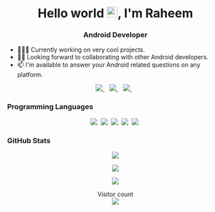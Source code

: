 <h1 align="center">Hello world <img src="https://media.giphy.com/media/hvRJCLFzcasrR4ia7z/giphy.gif" width="25px">, I'm Raheem</h1>

<h3 align="center">Android Developer</h3>

- 👨🏾‍💻 Currently working on very cool projects.
- ✌🏾 Looking forward to collaborating with other Android developers.
- 📫 I'm available to answer your Android related questions on any platform.
  

 <p align="center"> 
 <a href="https://www.linkedin.com/in/raheemadamboev/">
    <img src="https://img.shields.io/badge/linkedin-%230077B5.svg?&style=for-the-badge&logo=linkedin&logoColor=white" />
  </a>&nbsp;&nbsp;
  <a href="mailto:raheemadamboev@gmail.com">
    <img src="https://img.shields.io/badge/Gmail-D14836?style=for-the-badge&logo=gmail&logoColor=white" />
  </a>&nbsp;&nbsp;
  <a href="https://telegram.me/raheemadamboev">
    <img src="https://img.shields.io/badge/Telegram-1DA1F2?style=for-the-badge&logo=telegram&logoColor=white" />    
  </a>&nbsp;&nbsp;
 </p>

 ### Programming Languages

 <p align="center">
<img  src="https://img.shields.io/badge/Kotlin-8382E3?style=for-the-badge&logo=kotlin&logoColor=white">&nbsp;
<img  src="https://img.shields.io/badge/Java-E56F08?style=for-the-badge&logo=java&logoColor=white">&nbsp;
<img  src="https://img.shields.io/badge/JavaScript-fff200?style=for-the-badge&logo=javascript&logoColor=black">&nbsp;
<img  src="https://img.shields.io/badge/Python-227093?style=for-the-badge&logo=python&logoColor=white">&nbsp;
<img  src="https://img.shields.io/badge/SQL-b33939?style=for-the-badge&logo=sql&logoColor=white">&nbsp;
</p>

### GitHub Stats

<p align="center">
<img src="https://github-readme-stats.vercel.app/api?username=raheemadamboev&count_private=true&show_icons=true&theme=tokyonight" />
</p>

<p align="center">
<img src="https://github-readme-streak-stats.herokuapp.com/?user=raheemadamboev&theme=tokyonight" />
</p>

<p align="center">
<img src="https://github-readme-stats.vercel.app/api/top-langs/?username=raheemadamboev&layout=compact&theme=tokyonight&langs_count=10" />
</p>

<p align="center"> 
  Visitor count<br>
  <img src="https://profile-counter.glitch.me/raheemadamboev/count.svg" />
</p>
